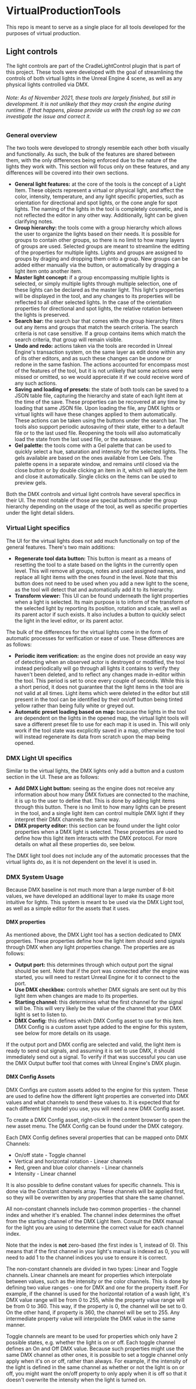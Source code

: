 # VirtualProductionTools

This repo is meant to serve as a single place for all tools developed for the purposes of virtual production.

## Light controls

The light controls are part of the CradleLightControl plugin that is part of this project. These tools were developed with the goal of streamlining the controls of both virtual lights in the Unreal Engine 4 scene, as well as any physical lights controlled via DMX.

###### Note: As of November 2021, these tools are largely finished, but still in development. It is not unlikely that they may crash the engine during runtime. If that happens, please provide us with the crash log so we can investigate the issue and correct it.

### General overview
The two tools were developed to strongly resemble each other both visually and functionally. As such, the bulk of the features are shared between them, with the only differences being enforced due to the nature of the lights they work with. This section will focus only on these features, and any differences will be covered into their own sections.

 - **General light features:** at the core of the tools is the concept of a Light Item. These objects represent a virtual or physical light, and affect the color, intensity, temperature, and any light specific properties, such as orientation for directional and spot lights, or the cone angle for spot lights. The naming of the lights in the tool is completely cosmetic, and is not reflected the editor in any other way. Additionally, light can be given clarifying notes.
 - **Group hierarchy:** the tools come with a group hierarchy which allows the user to organize the lights based on their needs. It is possible for groups to contain other groups, so there is no limit to how many layers of groups are used. Selected groups are meant to streamline the editting of the properties for multiple lights. Lights and groups are assigned to groups by draging and dropping them onto a group. New groups can be added either manually via the button, or automatically by dragging a light item onto another item.
 - **Master light concept:** if a group encompassing multiple lights is selected, or simply multiple lights through multiple selection, one of these lights can be declared as the master light. This light's properties will be displayed in the tool, and any changes to its properties will be reflected to all other selected lights. In the case of the orientation properties for directional and spot lights, the relative rotation between the lights is preserved.
 - **Search bar:** the search bar that comes with the group hierarchy filters out any items and groups that match the search criteria. The search criteria is not case sensitive. If a group contains items which match the search criteria, that group will remain visible.
 - **Undo and redo:** actions taken via the tools are recorded in Unreal Engine's transaction system, on the same layer as edit done within any of its other editors, and as such these changes can be undone or redone in the same fashion. The actions accounted for encompass most of the features of the tool, but it is not unlikely that some actions were missed or omitted, so we would appreciate it if we could receive word of any such actions.
 - **Saving and loading of presets:** the state of both tools can be saved to a JSON table file, capturing the hierarchy and state of each light item at the time of the save. These properties can be recovered at any time by loading that same JSON file. Upon loading the file, any DMX lights or virtual lights will have these changes applied to them automatically. These actions can be taken using the buttons under the search bar. The tools also support periodic autosaving of their state, either to a default file or to the last used file. Reopening the tools will also automatically load the state from the last used file, or the autosave. 
 - **Gel palette:** the tools come with a Gel palette that can be used to quickly select a hue, saturation and intensity for the selected lights. The gels available are based on the ones available from Lee Gels. The palette opens in a separate window, and remains until closed via the close button or by double clicking an item in it, which will apply the item and close it automatically. Single clicks on the items can be used to preview gels.
 
Both the DMX controls and virtual light controls have several specifics in their UI. The most notable of those are special buttons under the group hierarchy depending on the usage of the tool, as well as specific properties under the light detail sliders.

### Virtual Light specifics
 The UI for the virtual lights does not add much functionally on top of the general features. There's two main additions:
  - **Regenerate tool data button:** This button is meant as a means of resetting the tool to a state based on the lights in the currently open level. This will remove all groups, notes and used assigned names, and replace all light items with the ones found in the level. Note that this button does not need to be used when you add a new light to the scene, as the tool will detect that and automatically add it to its hierarchy.
  - **Transform viewer:** This UI can be found underneath the light properties when a light is selected. Its main purpose is to inform of the transform of the selected light by reporting its position, rotation and scale, as well as its parent actor if such exists. It also includes a button to quickly select the light in the level editor, or its parent actor.

The bulk of the differences for the virtual lights come in the form of automatic processes for verification or ease of use. These differences are as follows:
 - **Periodic item verification:** as the engine does not provide an easy way of detecting when an observed actor is destroyed or modified, the tool instead periodically will go through all lights it contains to verify they haven't been deleted, and to reflect any changes made in-editor within the tool. This period is set to once every couple of seconds. While this is a short period, it does not guarantee that the light items in the tool are not valid at all times. Light items which were deleted in the editor but still present in the tool can be identified by their on/off button being tinted yellow rather than being fully white or greyed out.
 - **Automatic preset loading based on map:** because the lights in the tool are dependent on the lights in the opened map, the virtual light tools will save a different preset file to use for each map it is used in. This will only work if the tool state was excplicitly saved in a map, otherwise the tool will instead regenerate its data from scratch upon the map being opened.

### DMX Light UI specifics
 Similar to the virtual lights, the DMX lights only add a button and a custom section in the UI. These are as follows:
  - **Add DMX Light button:** seeing as the engine does not receive any information about how many DMX fixtues are connected to the machine, it is up to the user to define that. This is done by adding light items through this button. There is no limit to how many lights can be present in the tool, and a single light item can control multiple DMX light if they interpret their DMX channels the same way.
  - **DMX property editor:** this section can be found under the light color properties when a DMX light is selected. These properties are used to define how this light item interacts with the DMX protocol. For more details on what all these properties do, see below.

The DMX light tool does not include any of the automatic processes that the virtual lights do, as it is not dependent on the level it is used in.

### DMX System Usage
Because DMX baseline is not much more than a large number of 8-bit values, we have developed an additional layer to make its usage more intuitive for lights. This system is meant to be used via the DMX Light tool, as well as a simple editor for the assets that it uses.

#### DMX properties
As mentioned above, the DMX Light tool has a section dedicated to DMX properties. These properties define how the light item should send signals through DMX when any light properties change. The properties are as follows:
 - **Output port:** this determines through which output port the signal should be sent. Note that if the port was connected after the engine was started, you will need to restart Unreal Engine for it to connect to the port.
 - **Use DMX checkbox:** controls whether DMX signals are sent out by this light item when changes are made to its properties.
 - **Starting channel:** this determines what the first channel for the signal will be. This will very likely be the value of the channel that your DMX light is set to listen to.
 - **DMX Config:** this defines which DMX Config asset to use for this item. DMX Config is a custom asset type added to the engine for this system, see below for more details on its usage.

If the output port and DMX config are selected and valid, the light item is ready to send out signals, and assuming it is set to use DMX, it should immediately send out a signal. To verify if that was successful you can use the DMX Output buffer tool that comes with Unreal Engine's DMX plugin.

#### DMX Config Assets
DMX Configs are custom assets added to the engine for this system. These are used to define how the different light properties are converted into DMX values and what channels to send these values to. It is expected that for each different light model you use, you will need a new DMX Config asset.

To create a DMX Config asset, right-click in the content browser to open the new asset menu. The DMX Config can be found under the DMX category.

Each DMX Config defines several properties that can be mapped onto DMX Channels:
 - On/off state - Toggle channel
 - Vertical and horizontal rotation - Linear channels
 - Red, green and blue color channels - Linear channels
 - Intensity - Linear channel

It is also possible to define constant values for specific channels. This is done via the Constant channels array. These channels will be applied first, so they will be overwritten by any properties that share the same channel.

All non-constant channels include two common properties - the channel index and whether it's enabled. The channel index determines the offset from the starting channel of the DMX Light Item. Consult the DMX manual for the light you are using to determine the correct value for each channel index. 

Note that the index is **not** zero-based (the first index is 1, instead of 0). This means that if the first channel in your light's manual is indexed as 0, you will need to add 1 to the channel indices you use to ensure it is correct.

The non-constant channels are divided in two types: Linear and Toggle channels.
Linear channels are meant for properties which interpolate between values, such as the intensity or the color channels. This is done by defining two value ranges - one for DMX and one for the property itself. For example, if the channel is used for the horizontal rotation of a wash light, it's DMX value range will be from 0 to 255, while the property value range will be from 0 to 360. This way, if the property is 0, the channel will be set to 0. On the other hand, if property is 360, the channel will be set to 255. Any intermediate property value will interpolate the DMX value in the same manner.

Toggle channels are meant to be used for properties which only have 2 possible states, e.g. whether the light is on or off. Each toggle channel defines an On and Off DMX value.
Because such properties might use the same DMX channel as other ones, it is possible to set a toggle channel only apply when it's on or off, rather than always. For example, if the intensity of the light is defined in the same channel as whether or not the light is on or off, you might want the on/off property to only apply when it is off so that it doesn't overwrite the intensity when the light is turned on.

